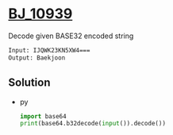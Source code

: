 # [BJ_10939](https://acmicpc.net/problem/10939)

Decode given BASE32 encoded string

```txt
Input: IJQWK23KN5XW4===
Output: Baekjoon
```

## Solution

* py

  ```py
  import base64
  print(base64.b32decode(input()).decode())
  ```
